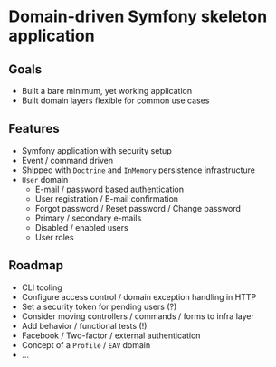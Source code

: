 # Domain-driven Symfony skeleton application

## Goals

- Built a bare minimum, yet working application
- Built domain layers flexible for common use cases

## Features

- Symfony application with security setup
- Event / command driven
- Shipped with `Doctrine` and `InMemory` persistence infrastructure
- `User` domain
  - E-mail / password based authentication
  - User registration / E-mail confirmation
  - Forgot password / Reset password / Change password
  - Primary / secondary e-mails
  - Disabled / enabled users
  - User roles

## Roadmap

- CLI tooling
- Configure access control / domain exception handling in HTTP
- Set a security token for pending users (?)
- Consider moving controllers / commands / forms to infra layer
- Add behavior / functional tests (!)
- Facebook / Two-factor / external authentication
- Concept of a `Profile` / `EAV` domain
- ...
